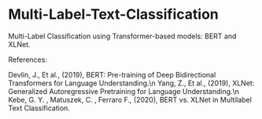 # Multi-Label-Text-Classification

Multi-Label Classification using Transformer-based models: BERT and XLNet.



References: 

Devlin, J., Et al., (2019), BERT: Pre-training of Deep Bidirectional Transformers for Language Understanding.\n
Yang, Z., Et al., (2019), XLNet: Generalized Autoregressive Pretraining for Language Understanding.\n
Kebe, G. Y. , Matuszek, C. , Ferraro F., (2020), BERT vs. XLNet in Multilabel Text Classification.
